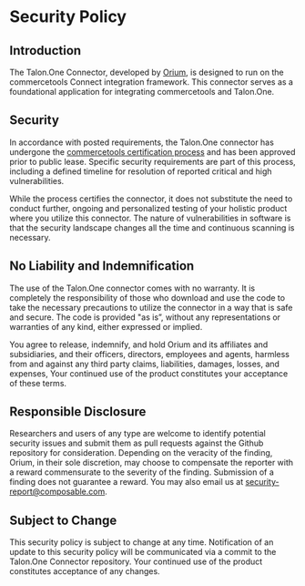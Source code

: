 # Security Policy

## Introduction
The Talon.One Connector, developed by [Orium](https://www.orium.com), is designed to run on the commercetools Connect integration framework. This connector serves as a foundational application for integrating commercetools and Talon.One.

## Security
In accordance with posted requirements, the Talon.One connector has undergone the [commercetools certification process](https://docs.commercetools.com/connect/certification) and has been approved prior to public lease.  Specific security requirements are part of this process, including a defined timeline for resolution of reported critical and high vulnerabilities.

While the process certifies the connector, it does not substitute the need to conduct further, ongoing and personalized testing of your holistic product where you utilize this connector.  The nature of vulnerabilities in software is that the security landscape changes all the time and continuous scanning is necessary.  

## No Liability and Indemnification
The use of the Talon.One connector comes with no warranty. It is completely the responsibility of those who download and use the code to take the necessary precautions to utilize the connector in a way that is safe and secure. The code is provided "as is”, without any representations or warranties of any kind, either expressed or implied.

You agree to release, indemnify, and hold Orium and its affiliates and subsidiaries, and their officers, directors, employees and agents, harmless from and against any third party claims, liabilities, damages, losses, and expenses,  Your continued use of the product constitutes your acceptance of these terms.

## Responsible Disclosure
Researchers and users of any type are welcome to identify potential security issues and submit them as pull requests against the Github repository for consideration. Depending on the veracity of the finding, Orium, in their sole discretion, may choose to compensate the reporter with a reward commensurate to the severity of the finding. Submission of a finding does not guarantee a reward.  You may also email us at security-report@composable.com.

## Subject to Change
This security policy is subject to change at any time. Notification of an update to this security policy will be communicated via a commit to the Talon.One Connector repository. Your continued use of the product constitutes acceptance of any changes.
